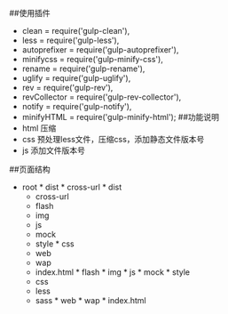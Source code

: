 ##使用插件
*    clean = require('gulp-clean'),
*    less = require('gulp-less'),
*    autoprefixer = require('gulp-autoprefixer'),
*    minifycss = require('gulp-minify-css'),
*    rename = require('gulp-rename'),
*    uglify = require('gulp-uglify'),
*    rev = require('gulp-rev'),
*    revCollector = require('gulp-rev-collector'),
*    notify = require('gulp-notify'),
*	minifyHTML   = require('gulp-minify-html');
##功能说明
*	html 压缩
*	css 预处理less文件，压缩css，添加静态文件版本号
*	js	添加文件版本号

##页面结构
*    root
	*    dist
	*    cross-url
	*    dist
		*    cross-url
		*    flash
		*    img
		*    js
		*    mock
		*    style
			*    css
		*    web
		*    wap
		*    index.html
	*    flash
	*    img
	*    js
	*    mock
	*    style
		*    css
		*    less
		*    sass
	*    web
	*    wap
	*    index.html
